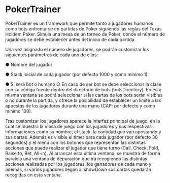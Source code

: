 # PokerTrainer
PokerTrainer es un framework que permite tanto a jugadores humanos como bots enfrentarse en partidas de Poker siguiendo las reglas del Texas Holdem Poker.
Simula una mesa de un torneo de Poker, donde el número de jugadores se debe establecer antes del inicio de cada partida.

Una vez asignado el número de jugadores, se podrán customizar los siguientes parámetros de cada uno de ellos:

  ● Nombre del jugador
  
  ● Stack inicial de cada jugador (por defecto 1000 y como mínimo 1)
  
  ● Si será bot o humano
    ○ En caso de ser bot se debe seleccionar la clase con su código fuente dentro del directorio de bots (botsDirectory).
En esta misma ventana se podrá seleccionar si las cartas de los bots serán visibles o no durante la partida, y ofrece la posibilidad de establecer un límite a las apuestas de los jugadores durante una mano (CAP: por defecto y como mínimo 100).

Tras customizar los jugadores aparece la interfaz principal de juego, en la cual se muestra la mesa de juego con los jugadores y sus respectivas informaciones como su nombre, el stack, la cantidad que van apostando y sus cartas. Además es visible el timer para cada jugador (por defecto 30 segundos) y el menú con los botones que representan las distintas acciones que puede realizar el jugador que tiene turno (Call, Check, Fold, Raise to, Bet, All-in).
Al arrancar esta última ventana, se muestra de forma paralela una ventana de depuración que irá recogiendo las distintas acciones realizadas por los jugadores, los ganadores de cada mano y además, si varios jugadores llegan al showDown sus cartas quedarán recogidas en esta ventana.
